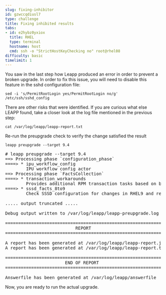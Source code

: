 ```yaml
---
slug: fixing-inhibitor
id: gzwccqdiusl7
type: challenge
title: Fixing inhibited results
tabs:
- id: e2hybz0yxiox
  title: RHEL
  type: terminal
  hostname: host
  cmd: ssh -o "StrictHostKeyChecking no" root@rhel08
difficulty: basic
timelimit: 1
---
```


You saw in the last step how Leapp produced an error in order to prevent a broken upgrade.  In order to fix this issue, you will need to disable this feature in the sshd configuration file:

```bash,run
sed -i 's/PermitRootLogin yes/PermitRootLogin no/g' /etc/ssh/sshd_config
```

There are other risks that were identified. If you are curious what else LEAPP found, take a closer look at the log file mentioned in the previous step:

```bash,run
cat /var/log/leapp/leapp-report.txt
```

Re-run the preupgrade check to verify the change satisfied the result

```bash,run
leapp preupgrade --target 9.4
```

<pre class=file>
# leapp preupgrade --target 9.4
==> Processing phase `configuration_phase`
====> * ipu_workflow_config
        IPU workflow config actor
==> Processing phase `FactsCollection`
====> * transaction_workarounds
        Provides additional RPM transaction tasks based on bundled RPM packages.
====> * sssd_facts_8to9
        Check SSSD configuration for changes in RHEL9 and report them in model.

..... output truncated .....

Debug output written to /var/log/leapp/leapp-preupgrade.log

============================================================
                           REPORT
============================================================

A report has been generated at /var/log/leapp/leapp-report.json
A report has been generated at /var/log/leapp/leapp-report.txt

============================================================
                       END OF REPORT
============================================================

Answerfile has been generated at /var/log/leapp/answerfile
</pre>

Now, you are ready to run the actual upgrade.